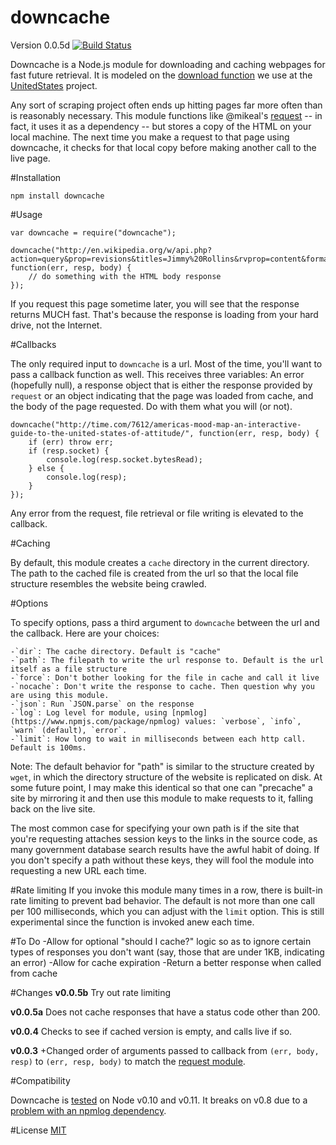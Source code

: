 downcache
=========
Version 0.0.5d
[![Build Status](https://travis-ci.org/wilson428/downcache.png)](https://travis-ci.org/wilson428/downcache)

Downcache is a Node.js module for downloading and caching webpages for fast future retrieval. It is modeled on the [download function](https://github.com/unitedstates/congress/blob/master/tasks/utils.py) we use at the [UnitedStates](https://github.com/unitedstates) project.

Any sort of scraping project often ends up hitting pages far more often than is reasonably necessary. This module functions like @mikeal's [request](https://github.com/mikeal/request) -- in fact, it uses it as a dependency -- but stores a copy of the HTML on your local machine. The next time you make a request to that page using downcache, it checks for that local copy before making another call to the live page.

#Installation

`npm install downcache`

#Usage

	var downcache = require("downcache");

	downcache("http://en.wikipedia.org/w/api.php?action=query&prop=revisions&titles=Jimmy%20Rollins&rvprop=content&format=json", function(err, resp, body) {
		// do something with the HTML body response
	});

If you request this page sometime later, you will see that the response returns MUCH fast. That's because the response is loading from your hard drive, not the Internet.

#Callbacks

The only required input to `downcache` is a url. Most of the time, you'll want to pass a callback function as well. This receives three variables: An error (hopefully null), a response object that is either the response provided by `request` or an object indicating that the page was loaded from cache, and the body of the page requested. Do with them what you will (or not).

	downcache("http://time.com/7612/americas-mood-map-an-interactive-guide-to-the-united-states-of-attitude/", function(err, resp, body) {
		if (err) throw err;
		if (resp.socket) {
			console.log(resp.socket.bytesRead);
		} else {
			console.log(resp);
		}
	});

Any error from the request, file retrieval or file writing is elevated to the callback.

#Caching

By default, this module creates a `cache` directory in the current directory. The path to the cached file is created from the url so that the local file structure resembles the website being crawled. 

#Options

To specify options, pass a third argument to `downcache` between the url and the callback. Here are your choices:

	-`dir`: The cache directory. Default is "cache"
	-`path`: The filepath to write the url response to. Default is the url itself as a file structure
	-`force`: Don't bother looking for the file in cache and call it live
	-`nocache`: Don't write the response to cache. Then question why you are using this module.
	-`json`: Run `JSON.parse` on the response
	-`log`: Log level for module, using [npmlog](https://www.npmjs.com/package/npmlog) values: `verbose`, `info`, `warn` (default), `error`. 
	-`limit`: How long to wait in milliseconds between each http call. Default is 100ms.

Note: The default behavior for "path" is similar to the structure created by `wget`, in which the directory structure of the website is replicated on disk. At some future point, I may make this identical so that one can "precache" a site by mirroring it and then use this module to make requests to it, falling back on the live site.

The most common case for specifying your own path is if the site that you're requesting attaches session keys to the links in the source code, as many government database search results have the awful habit of doing. If you don't specify a path without these keys, they will fool the module into requesting a new URL each time.

#Rate limiting
If you invoke this module many times in a row, there is built-in rate limiting to prevent bad behavior. The default is not more than one call per 100 milliseconds, which you can adjust with the `limit` option. This is still experimental since the function is invoked anew each time.

#To Do
	-Allow for optional "should I cache?" logic so as to ignore certain types of responses you don't want (say, those that are under 1KB, indicating an error)
	-Allow for cache expiration
	-Return a better response when called from cache

#Changes
**v0.0.5b**
Try out rate limiting 

**v0.0.5a**
Does not cache responses that have a status code other than 200.

**v0.0.4**
Checks to see if cached version is empty, and calls live if so.

**v0.0.3**
+Changed order of arguments passed to callback from `(err, body, resp)` to `(err, resp, body)` to match the [request module](https://github.com/mikeal/request).

#Compatibility

Downcache is [tested](https://travis-ci.org/wilson428/downcache) on Node v0.10 and v0.11. It breaks on v0.8 due to a [problem with an npmlog dependency](https://travis-ci.org/wilson428/downcache).

#License
[MIT](/LICENSE.md)